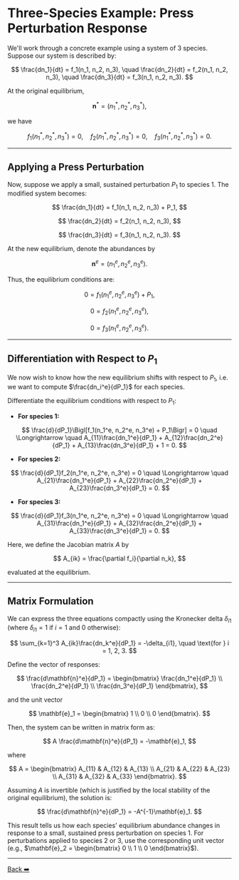 # Three-Species Example: Press Perturbation Response

We'll work through a concrete example using a system of 3 species. Suppose our system is described by:

$$
\frac{dn_1}{dt} = f_1(n_1, n_2, n_3), \quad
\frac{dn_2}{dt} = f_2(n_1, n_2, n_3), \quad
\frac{dn_3}{dt} = f_3(n_1, n_2, n_3).
$$

At the original equilibrium,

$$
\mathbf{n}^* = (n_1^*, n_2^*, n_3^*),
$$

we have

$$
f_1(n_1^*, n_2^*, n_3^*) = 0, \quad
f_2(n_1^*, n_2^*, n_3^*) = 0, \quad
f_3(n_1^*, n_2^*, n_3^*) = 0.
$$

---

## Applying a Press Perturbation

Now, suppose we apply a small, sustained perturbation $P_1$ to species 1. The modified system becomes:

$$
\frac{dn_1}{dt} = f_1(n_1, n_2, n_3) + P_1,
$$

$$
\frac{dn_2}{dt} = f_2(n_1, n_2, n_3),
$$

$$
\frac{dn_3}{dt} = f_3(n_1, n_2, n_3).
$$

At the new equilibrium, denote the abundances by

$$
\mathbf{n}^e = (n_1^e, n_2^e, n_3^e).
$$

Thus, the equilibrium conditions are:

$$
0 = f_1(n_1^e, n_2^e, n_3^e) + P_1,
$$

$$
0 = f_2(n_1^e, n_2^e, n_3^e),
$$

$$
0 = f_3(n_1^e, n_2^e, n_3^e).
$$

---

## Differentiation with Respect to $P_1$

We now wish to know how the new equilibrium shifts with respect to $P_1$, i.e. we want to compute $\frac{dn_i^e}{dP_1}$ for each species.

Differentiate the equilibrium conditions with respect to $P_1$:

- **For species 1:**

$$
\frac{d}{dP_1}\Bigl[f_1(n_1^e, n_2^e, n_3^e) + P_1\Bigr] = 0 
\quad \Longrightarrow \quad 
A_{11}\frac{dn_1^e}{dP_1} + A_{12}\frac{dn_2^e}{dP_1} + A_{13}\frac{dn_3^e}{dP_1} + 1 = 0.
$$

- **For species 2:**

$$
\frac{d}{dP_1}f_2(n_1^e, n_2^e, n_3^e) = 0 
\quad \Longrightarrow \quad 
A_{21}\frac{dn_1^e}{dP_1} + A_{22}\frac{dn_2^e}{dP_1} + A_{23}\frac{dn_3^e}{dP_1} = 0.
$$

- **For species 3:**

$$
\frac{d}{dP_1}f_3(n_1^e, n_2^e, n_3^e) = 0 
\quad \Longrightarrow \quad 
A_{31}\frac{dn_1^e}{dP_1} + A_{32}\frac{dn_2^e}{dP_1} + A_{33}\frac{dn_3^e}{dP_1} = 0.
$$

Here, we define the Jacobian matrix $A$ by

$$
A_{ik} = \frac{\partial f_i}{\partial n_k},
$$

evaluated at the equilibrium.

---

## Matrix Formulation

We can express the three equations compactly using the Kronecker delta $\delta_{i1}$ (where $\delta_{i1} = 1$ if $i=1$ and $0$ otherwise):

$$
\sum_{k=1}^3 A_{ik}\frac{dn_k^e}{dP_1} = -\delta_{i1}, \quad \text{for } i = 1, 2, 3.
$$

Define the vector of responses:

$$
\frac{d\mathbf{n}^e}{dP_1} =
\begin{bmatrix}
\frac{dn_1^e}{dP_1} \\
\frac{dn_2^e}{dP_1} \\
\frac{dn_3^e}{dP_1}
\end{bmatrix},
$$

and the unit vector

$$
\mathbf{e}_1 =
\begin{bmatrix}
1 \\
0 \\
0
\end{bmatrix}.
$$

Then, the system can be written in matrix form as:

$$
A \frac{d\mathbf{n}^e}{dP_1} = -\mathbf{e}_1,
$$

where

$$
A =
\begin{bmatrix}
A_{11} & A_{12} & A_{13} \\
A_{21} & A_{22} & A_{23} \\
A_{31} & A_{32} & A_{33}
\end{bmatrix}.
$$

Assuming $A$ is invertible (which is justified by the local stability of the original equilibrium), the solution is:

$$
\frac{d\mathbf{n}^e}{dP_1} = -A^{-1}\mathbf{e}_1.
$$

This result tells us how each species' equilibrium abundance changes in response to a small, sustained press perturbation on species 1. For perturbations applied to species 2 or 3, use the corresponding unit vector (e.g., $\mathbf{e}_2 = \begin{bmatrix} 0 \\ 1 \\ 0 \end{bmatrix}$).

---

[Back ➡️](slide3_1.md)